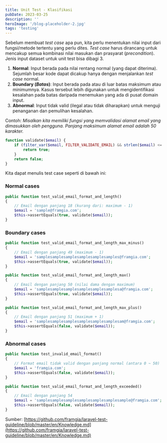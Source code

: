 ```yaml
---
title: Unit Test - Klasifikasi
pubDate: 2023-03-25
description: ''
heroImage: '/blog-placeholder-2.jpg'
tags: 'testing'
---
```


Sebelum membuat *test case* apa pun, kita perlu menentukan 
nilai input dari fungsi/metode tertentu yang perlu dites. 
*Test case* harus dirancang untuk mencakup semua kombinasi nilai masukan 
dan prasyarat (*precondition*). Jenis input dataset untuk unit test 
bisa dibagi 3.

1. **Normal**: Input berada pada nilai rentang normal (yang dapat diterima). 
Sejumlah besar kode dapat dicakup hanya dengan menjalankan *test case* normal.
1. **Boundary (*Batas*)**: Input berada pada atau di luar batas maksimum atau minimumnya. 
Kasus tersebut lebih digunakan untuk mengidentifikasi kesalahan pada batas daripada menemukan 
yang ada di pusat domain input.
1. **Abnormal**: Input tidak valid (ilegal atau tidak diharapkan) untuk menguji 
penanganan dan pemulihan kesalahan.

Contoh: *Misalkan kita memiliki fungsi yang memvalidasi alamat email yang dimasukkan oleh pengguna. Panjang maksimum alamat email adalah 50 karakter.*

```php
function validate($email) {
    if (filter_var($email, FILTER_VALIDATE_EMAIL) && strlen($email) <= 50) {
        return true;
    }
    return false;
}
```

Kita dapat menulis test case seperti di bawah ini:

### Normal cases

```php
public function test_valid_email_format_and_length()
{
    // Email dengan panjang 18 (kurang dari: maximum - 1)
    $email = 'sample@framgia.com';
    $this->assertEquals(true, validate($email));
}
```

### Boundary cases

```php
public function test_valid_email_format_and_length_max_minus()
{
    // Email dengan panjang 49 (maximum - 1)
    $email = 'samplesamplesamplesamplesamplesamples@framgia.com';
    $this->assertEquals(true, validate($email));
}

public function test_valid_email_format_and_length_max()
{
    // Email dengan panjang 50 (nilai dama dengan maximum)
    $email = 'samplesamplesamplesamplesamplesamplesa@framgia.com';
    $this->assertEquals(true, validate($email));
}

public function test_valid_email_format_and_length_max_plus()
{
    // Email dengan panjang 51 (maximum + 1)
    $email = 'samplesamplesamplesamplesamplesamplesam@framgia.com';
    $this->assertEquals(false, validate($email));
}
```

### Abnormal cases

```php
public function test_invalid_email_format()
{
    // Format email tidak valid dengan panjang normal (antara 0 ~ 50)
    $email = 'framgia.com';
    $this->assertEquals(false, validate($email));
}

public function test_valid_email_format_and_length_exceeded()
{
    // Email dengan panjang 54
    $email = 'samplesamplesamplesamplesamplesamplesample@framgia.com';
    $this->assertEquals(false, validate($email));
}
```

Sumber: [https://github.com/framgia/laravel-test-guideline/blob/master/en/Knowledge.md](https://github.com/framgia/laravel-test-guideline/blob/master/en/Knowledge.md)